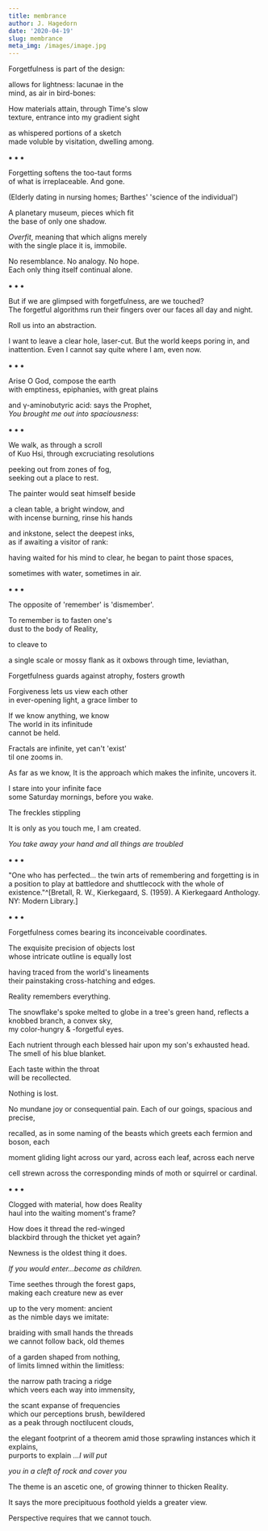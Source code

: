 ```yaml
---
title: membrance
author: J. Hagedorn
date: '2020-04-19'
slug: membrance
meta_img: /images/image.jpg
---
```



Forgetfulness is part of the design:  

allows for lightness: lacunae in the  
mind, as air in bird-bones:  

How materials attain, through Time's slow  
texture, entrance into my gradient sight  

as whispered portions of a sketch  
made voluble by visitation, dwelling among.  

⁕  ⁕  ⁕  

Forgetting softens the too-taut forms  
of what is irreplaceable.  And gone.  

(Elderly dating in nursing homes; Barthes' 'science of the individual')

A planetary museum, pieces which fit  
the base of only one shadow.  

*Overfit*, meaning that which aligns merely  
with the single place it is, immobile.  

No resemblance.  No analogy.  No hope.  
Each only thing itself continual alone.  

⁕  ⁕  ⁕  

But if we are glimpsed with forgetfulness, are we touched?  
The forgetful algorithms run their fingers over our faces all day and night.

Roll us into an abstraction.  

I want to leave a clear hole, laser-cut.
But the world keeps poring in, and inattention.
Even I cannot say quite where I am, even now.

⁕  ⁕  ⁕  

Arise O God, compose the earth  
with emptiness, epiphanies, with great plains  

and γ-aminobutyric acid: says the Prophet,  
*You brought me out into spaciousness*:  

⁕  ⁕  ⁕  

We walk, as through a scroll  
of Kuo Hsi, through excruciating resolutions  

peeking out from zones of fog,  
seeking out a place to rest.

The painter would seat himself beside

a clean table, a bright window, and  
with incense burning, rinse his hands  

and inkstone, select the deepest inks,  
as if awaiting a visitor of rank:  

having waited for his mind to clear,
he began to paint those spaces,

sometimes with water, sometimes in air.

⁕  ⁕  ⁕  

The opposite of 'remember' is 'dismember'.  

To remember is to fasten one's  
dust to the body of Reality,  

to cleave to

a single scale or mossy flank
as it oxbows through time, leviathan,

Forgetfulness guards against atrophy, fosters growth

Forgiveness lets us view each other  
in ever-opening light, a grace
limber to 

If we know anything, we know  
The world in its infinitude  
cannot be held.

Fractals are infinite, yet can't 'exist'  
til one zooms in.

As far as we know, 
It is the approach which makes the infinite, uncovers it.

I stare into your infinite face  
some Saturday mornings, before you wake.

The freckles stippling

It is only as you touch me, I am created.

*You take away your hand and all things are troubled*

⁕  ⁕  ⁕  

"One who has perfected... the twin arts of remembering and forgetting is in a position to play at battledore and shuttlecock with the whole of existence."^[Bretall, R. W., Kierkegaard, S. (1959). A Kierkegaard Anthology. NY: Modern Library.]

⁕  ⁕  ⁕  

Forgetfulness comes bearing its inconceivable coordinates.  

The exquisite precision of objects lost  
whose intricate outline is equally lost 

having traced from the world's lineaments  
their painstaking cross-hatching and edges.

Reality remembers everything.

The snowflake's spoke melted to globe 
in a tree's green hand, reflects 
a knobbed branch, a convex sky,  
my color-hungry & -forgetful eyes.

Each nutrient through each blessed hair 
upon my son's exhausted head.  
The smell of his blue blanket.

Each taste within the throat  
will be recollected.

Nothing is lost.  

No mundane joy or consequential pain.
Each of our goings, spacious and precise,  

recalled, as in some naming of the beasts
which greets each fermion and boson, each 

moment gliding light across our yard, 
across each leaf, across each nerve

cell strewn across the corresponding minds
of moth or squirrel or cardinal.

⁕  ⁕  ⁕  

Clogged with material, how does Reality  
haul into the waiting moment's frame?  

How does it thread the red-winged  
blackbird through the thicket yet again?  

Newness is the oldest thing it does.  

*If you would enter...become as children.*

Time seethes through the forest gaps,  
making each creature new as ever  

up to the very moment: ancient  
as the nimble days we imitate:  


braiding with small hands the threads  
we cannot follow back, old themes  

of a garden shaped from nothing,  
of limits limned within the limitless:

the narrow path tracing a ridge  
which veers each way into immensity,  

the scant expanse of frequencies  
which our perceptions brush, bewildered  
as a peak through noctilucent clouds,  

the elegant footprint of a theorem amid
those sprawling instances which it explains,  
purports to explain  *...I will put*  

*you in a cleft of rock and cover you*

The theme is an ascetic one,
of growing thinner to thicken Reality.

It says the more precipituous foothold 
yields a greater view.

Perspective requires that we cannot touch. 



